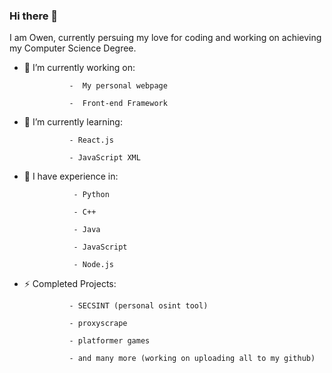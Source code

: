 ### Hi there 👋

I am Owen, currently persuing my love for coding and working on achieving my Computer Science Degree.

- 🔭 I’m currently working on:
  
                -  My personal webpage
  
                -  Front-end Framework
  
- 🌱 I’m currently learning:
  
                - React.js
  
                - JavaScript XML

- 👀 I have experience in:
  
                 - Python

                 - C++

                 - Java

                 - JavaScript

                 - Node.js
  
- ⚡ Completed Projects:
  
                - SECSINT (personal osint tool)
  
                - proxyscrape
  
                - platformer games
  
                - and many more (working on uploading all to my github)
